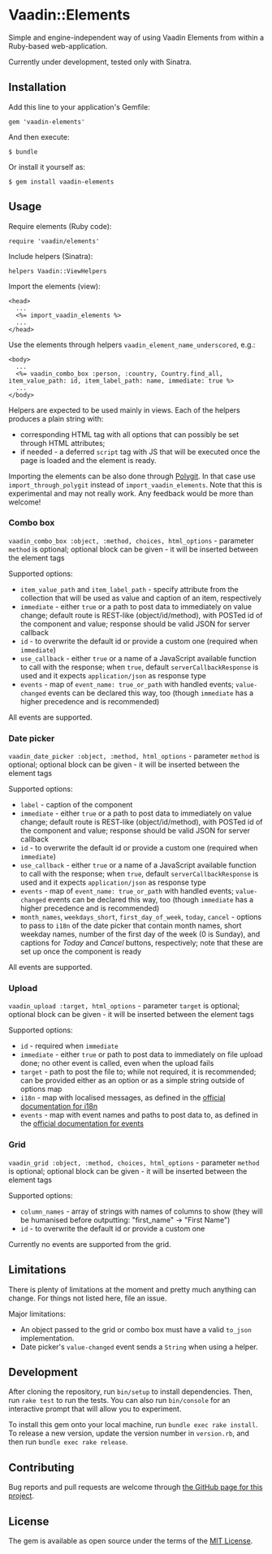 # Vaadin::Elements

Simple and engine-independent way of using Vaadin Elements from within a Ruby-based web-application.

Currently under development, tested only with Sinatra.

## Installation

Add this line to your application's Gemfile:

```
gem 'vaadin-elements'
```

And then execute:

    $ bundle

Or install it yourself as:

    $ gem install vaadin-elements

## Usage

Require elements (Ruby code):

`require 'vaadin/elements'`

Include helpers (Sinatra):

`helpers Vaadin::ViewHelpers`

Import the elements (view):

    <head>
      ...
      <%= import_vaadin_elements %>
      ...
    </head>

Use the elements through helpers `vaadin_element_name_underscored`, e.g.:

    <body>
      ...
      <%= vaadin_combo_box :person, :country, Country.find_all, item_value_path: id, item_label_path: name, immediate: true %>
      ...
    </body>

Helpers are expected to be used mainly in views. Each of the helpers produces a plain string with:

 * corresponding HTML tag with all options that can possibly be set through HTML attributes;
 * if needed - a deferred `script` tag with JS that will be executed once the page is loaded and the element is ready.

Importing the elements can be also done through [Polygit](http://polygit.org/). In that case use `import_through_polygit` instead of `import_vaadin_elements`. Note that this is experimental and may not really work. Any feedback would be more than welcome! 

### Combo box

`vaadin_combo_box :object, :method, choices, html_options` - parameter `method` is optional; optional block can be given - it will be inserted between the element tags

Supported options:

* `item_value_path` and `item_label_path` - specify attribute from the collection that will be used as value and caption of an item, respectively
* `immediate` - either `true` or a path to post data to immediately on value change; default route is REST-like (object/id/method), with POSTed id of the component and value; response should be valid JSON for server callback
* `id` - to overwrite the default id or provide a custom one (required when `immediate`)
* `use_callback` - either `true` or a name of a JavaScript available function to call with the response; when `true`, default `serverCallbackResponse` is used and it expects `application/json` as response type
* `events` - map of `event_name: true_or_path` with handled events; `value-changed` events can be declared this way, too (though `immediate` has a higher precedence and is recommended)

All events are supported.

### Date picker

`vaadin_date_picker :object, :method, html_options` - parameter `method` is optional; optional block can be given - it will be inserted between the element tags

Supported options:

* `label` - caption of the component
* `immediate` - either `true` or a path to post data to immediately on value change; default route is REST-like (object/id/method), with POSTed id of the component and value; response should be valid JSON for server callback
* `id` - to overwrite the default id or provide a custom one (required when `immediate`)
* `use_callback` - either `true` or a name of a JavaScript available function to call with the response; when `true`, default `serverCallbackResponse` is used and it expects `application/json` as response type
* `events` - map of `event_name: true_or_path` with handled events; `value-changed` events can be declared this way, too (though `immediate` has a higher precedence and is recommended)
* `month_names`, `weekdays_short`, `first_day_of_week`, `today`, `cancel` - options to pass to `i18n` of the date picker that contain month names, short weekday names, number of the first day of the week (0 is Sunday), and captions for _Today_ and _Cancel_ buttons, respectively; note that these are set up once the component is ready

All events are supported.

### Upload

`vaadin_upload :target, html_options` - parameter `target` is optional; optional block can be given - it will be inserted between the element tags

Supported options:

* `id` - required when `immediate`
* `immediate` - either `true` or path to post data to immediately on file upload done; no other event is called, even when the upload fails
* `target` - path to post the file to; while not required, it is recommended; can be provided either as an option or as a simple string outside of options map
* `i18n` - map with localised messages, as defined in the [official documentation for i18n](https://vaadin.com/docs/-/part/elements/vaadin-upload/vaadin-upload-i18n.html)
* `events` - map with event names and paths to post data to, as defined in the [official documentation for events](https://vaadin.com/docs/-/part/elements/vaadin-upload/vaadin-upload-basic.html)

### Grid

`vaadin_grid :object, :method, choices, html_options` - parameter `method` is optional; optional block can be given - it will be inserted between the element tags

Supported options:

* `column_names` - array of strings with names of columns to show (they will be humanised before outputting: "first_name" -> "First Name")
* `id` - to overwrite the default id or provide a custom one

Currently no events are supported from the grid.

## Limitations

There is plenty of limitations at the moment and pretty much anything can change. For things not listed here, file an issue.

Major limitations:

* An object passed to the grid or combo box must have a valid `to_json` implementation.
* Date picker's `value-changed` event sends a `String` when using a helper.

## Development

After cloning the repository, run `bin/setup` to install dependencies. Then, run `rake test` to run the tests. You can also run `bin/console` for an interactive prompt that will allow you to experiment.

To install this gem onto your local machine, run `bundle exec rake install`. To release a new version, update the version number in `version.rb`, and then run `bundle exec rake release`.

## Contributing

Bug reports and pull requests are welcome through [the GitHub page for this project](https://github.com/vaadin-miki/vaadin-elements).

## License

The gem is available as open source under the terms of the [MIT License](http://opensource.org/licenses/MIT).

